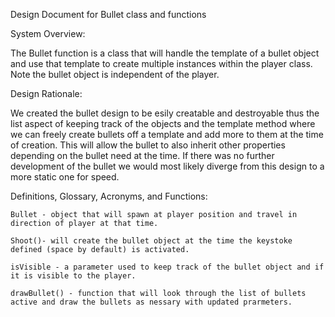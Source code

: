 Design Document for Bullet class and functions


System Overview: 
	
  The Bullet function is a class that will handle the template of a bullet object and use that template to create multiple instances 
  within the player class. Note the bullet object is independent of the player.
  
Design Rationale:
	
We created the bullet design to be esily creatable and destroyable thus the list aspect of keeping track of the objects and the template method where we can freely create bullets off a template and add more to them at the time of creation. This will allow the bullet to also inherit other properties depending on the bullet need at the time. If there was no further development of the bullet we would most likely diverge from this design to a more static one for speed.


Definitions, Glossary, Acronyms, and Functions:


	Bullet - object that will spawn at player position and travel in direction of player at that time.
	
	Shoot()- will create the bullet object at the time the keystoke defined (space by default) is activated.
	
	isVisible - a parameter used to keep track of the bullet object and if it is visible to the player.
	
	drawBullet() - function that will look through the list of bullets active and draw the bullets as nessary with updated prarmeters.
	
